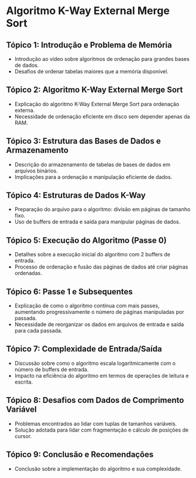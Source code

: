 # Algoritmo K-Way External Merge Sort

## Tópico 1: Introdução e Problema de Memória

- Introdução ao vídeo sobre algoritmos de ordenação para grandes bases de dados.
- Desafios de ordenar tabelas maiores que a memória disponível.

## Tópico 2: Algoritmo K-Way External Merge Sort

- Explicação do algoritmo K-Way External Merge Sort para ordenação externa.
- Necessidade de ordenação eficiente em disco sem depender apenas da RAM.

## Tópico 3: Estrutura das Bases de Dados e Armazenamento

- Descrição do armazenamento de tabelas de bases de dados em arquivos binários.
- Implicações para a ordenação e manipulação eficiente de dados.

## Tópico 4: Estruturas de Dados K-Way

- Preparação do arquivo para o algoritmo: divisão em páginas de tamanho fixo.
- Uso de buffers de entrada e saída para manipular páginas de dados.

## Tópico 5: Execução do Algoritmo (Passe 0)

- Detalhes sobre a execução inicial do algoritmo com 2 buffers de entrada.
- Processo de ordenação e fusão das páginas de dados até criar páginas ordenadas.

## Tópico 6: Passe 1 e Subsequentes

- Explicação de como o algoritmo continua com mais passes, aumentando progressivamente o número de páginas manipuladas por passada.
- Necessidade de reorganizar os dados em arquivos de entrada e saída para cada passada.

## Tópico 7: Complexidade de Entrada/Saída

- Discussão sobre como o algoritmo escala logaritmicamente com o número de buffers de entrada.
- Impacto na eficiência do algoritmo em termos de operações de leitura e escrita.

## Tópico 8: Desafios com Dados de Comprimento Variável

- Problemas encontrados ao lidar com tuplas de tamanhos variáveis.
- Solução adotada para lidar com fragmentação e cálculo de posições de cursor.

## Tópico 9: Conclusão e Recomendações

- Conclusão sobre a implementação do algoritmo e sua complexidade.

